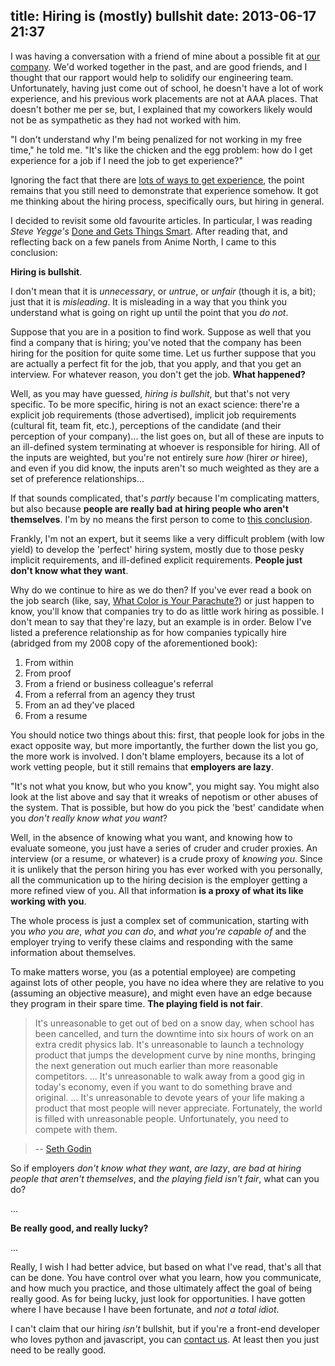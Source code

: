 title: Hiring is (mostly) bullshit
date: 2013-06-17 21:37
---

I was having a conversation with a friend of mine about a possible fit at [our company](http://willetinc.com). We'd worked together in the past, and are good friends, and I thought that our rapport would help to solidify our engineering team. Unfortunately, having just come out of school, he doesn't have a lot of work experience, and his previous work placements are not at AAA places. That doesn't bother me per se, but, I explained that my coworkers likely would not be as sympathetic as they had not worked with him.

"I don't understand why I'm being penalized for not working in my free time," he told me. "It's like the chicken and the egg problem: how do I get experience for a job if I need the job to get experience?"

Ignoring the fact that there are [lots of ways to get experience](/2013/04/13/do-something-everyday/), the point remains that you still need to demonstrate that experience somehow. It got me thinking about the hiring process, specifically ours, but hiring in general.

I decided to revisit some old favourite articles. In particular, I was reading *Steve Yegge's* [Done and Gets Things Smart](http://steve-yegge.blogspot.ca/2008/06/done-and-gets-things-smart.html). After reading that, and reflecting back on a few panels from Anime North, I came to this conclusion:

**Hiring is bullshit**.

I don't mean that it is *unnecessary*, or *untrue*, or *unfair* (though it is, a bit); just that it is *misleading*. It is misleading in a way that you think you understand what is going on right up until the point that you *do not*.

Suppose that you are in a position to find work. Suppose as well that you find a company that is hiring; you've noted that the company has been hiring for the position for quite some time. Let us further suppose that you are actually a perfect fit for the job, that you apply, and that you get an interview. For whatever reason, you don't get the job. **What happened?**

Well, as you may have guessed, *hiring is bullshit*, but that's not very specific. To be more specific, hiring is not an exact science: there're a explicit job requirements (those advertised), implicit job requirements (cultural fit, team fit, etc.), perceptions of the candidate (and their perception of your company)... the list goes on, but all of these are inputs to an ill-defined system terminating at whoever is responsible for hiring. All of the inputs are weighted, but you're not entirely sure *how* (hirer *or* hiree), and even if you did know, the inputs aren't so much weighted as they are a set of preference relationships...

If that sounds complicated, that's *partly* because I'm complicating matters, but also because **people are really bad at hiring people who aren't themselves**. I'm by no means the first person to come to [this conclusion](http://steve-yegge.blogspot.ca/2008/06/done-and-gets-things-smart.html).

Frankly, I'm not an expert, but it seems like a very difficult problem (with low yield) to develop the 'perfect' hiring system, mostly due to those pesky implicit requirements, and ill-defined explicit requirements. **People just don't know what they want**.

Why do we continue to hire as we do then? If you've ever read a book on the job search (like, say, [What Color is Your Parachute?]()) or just happen to know, you'll know that companies try to do as little work hiring as possible. I don't mean to say that they're lazy, but an example is in order. Below I've listed a preference relationship as for how companies typically hire (abridged from my 2008 copy of the aforementioned book):

1. From within
2. From proof
3. From a friend or business colleague's referral
4. From a referral from an agency they trust
5. From an ad they've placed
6. From a resume

You should notice two things about this: first, that people look for jobs in the exact opposite way, but more importantly, the further down the list you go, the more work is involved. I don't blame employers, because its a lot of work vetting people, but it still remains that **employers are lazy**.

"It's not what you know, but who you know", you might say. You might also look at the list above and say that it wreaks of nepotism or other abuses of the system. That is possible, but how do you pick the 'best' candidate when you *don't really know what you want*?

Well, in the absence of knowing what you want, and knowing how to evaluate someone, you just have a series of cruder and cruder proxies. An interview (or a resume, or whatever) is a crude proxy of *knowing you*. Since it is unlikely that the person hiring you has ever worked with you personally, all the communication up to the hiring decision is the employer getting a more refined view of you. All that information **is a proxy of what its like working with you**.

The whole process is just a complex set of communication, starting with you *who you are*, *what you can do*, and *what you're capable of* and the employer trying to verify these claims and responding with the same information about themselves.

To make matters worse, you (as a potential employee) are competing against lots of other people, you have no idea where they are relative to you (assuming an objective measure), and might even have an edge because they program in their spare time. **The playing field is not fair**.

> It's unreasonable to get out of bed on a snow day, when school has been cancelled, and turn the downtime into six hours of work on an extra credit physics lab. It's unreasonable to launch a technology product that jumps the development curve by nine months, bringing the next generation out much earlier than more reasonable competitors. ... It's unreasonable to walk away from a good gig in today's economy, even if you want to do something brave and original. ... It's unreasonable to devote years of your life making a product that most people will never appreciate. Fortunately, the world is filled with unreasonable people. Unfortunately, you need to compete with them.

> -- [Seth Godin](http://sethgodin.typepad.com/seths_blog/2011/02/unreasonable.html)

So if employers *don't know what they want*, *are lazy*, *are bad at hiring people that aren't themselves*, and *the playing field isn't fair*, what can you do?

... 

**Be really good, and really lucky?**

...

Really, I wish I had better advice, but based on what I've read, that's all that can be done. You have control over what you learn, how you communicate, and how much you practice, and those ultimately affect the goal of being really good. As for being lucky, just look for opportunities. I have gotten where I have because I have been fortunate, and *not a total idiot*.

I can't claim that our hiring *isn't* bullshit, but if you're a front-end developer who loves python and javascript, you can [contact us](mailto:hiring@willetinc.com). At least then you just need to be really good.
